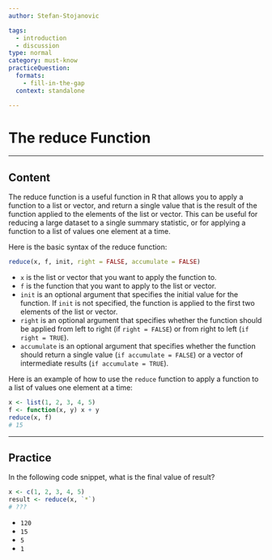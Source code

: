```yaml
---
author: Stefan-Stojanovic

tags:
  - introduction
  - discussion
type: normal
category: must-know
practiceQuestion:
  formats:
    - fill-in-the-gap
  context: standalone

---
```


# The reduce Function

---

## Content

The reduce function is a useful function in R that allows you to apply a function to a list or vector, and return a single value that is the result of the function applied to the elements of the list or vector. This can be useful for reducing a large dataset to a single summary statistic, or for applying a function to a list of values one element at a time.

Here is the basic syntax of the reduce function:
```r
reduce(x, f, init, right = FALSE, accumulate = FALSE)
```

- `x` is the list or vector that you want to apply the function to.
- `f` is the function that you want to apply to the list or vector.
- `init` is an optional argument that specifies the initial value for the function. If `init` is not specified, the function is applied to the first two elements of the list or vector.
- `right` is an optional argument that specifies whether the function should be applied from left to right (if `right = FALSE`) or from right to left (`if right = TRUE`).
- `accumulate` is an optional argument that specifies whether the function should return a single value (`if accumulate = FALSE`) or a vector of intermediate results (`if accumulate = TRUE`).

Here is an example of how to use the `reduce` function to apply a function to a list of values one element at a time:
```r
x <- list(1, 2, 3, 4, 5)
f <- function(x, y) x + y
reduce(x, f)
# 15
```


---
## Practice

In the following code snippet, what is the final value of result?

```r
x <- c(1, 2, 3, 4, 5)
result <- reduce(x, `*`)
# ???
```

- `120`
- `15`
- `5`
- `1`
